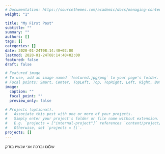 ```yaml
---
# Documentation: https://sourcethemes.com/academic/docs/managing-content/
weight: "1"

title: "My First Post"
subtitle: ""
summary: ""
authors: []
tags: []
categories: []
date: 2020-01-24T08:14:40+02:00
lastmod: 2020-01-24T08:14:40+02:00
featured: false
draft: false

# Featured image
# To use, add an image named `featured.jpg/png` to your page's folder.
# Focal points: Smart, Center, TopLeft, Top, TopRight, Left, Right, BottomLeft, Bottom, BottomRight.
image:
  caption: ""
  focal_point: ""
  preview_only: false

# Projects (optional).
#   Associate this post with one or more of your projects.
#   Simply enter your project's folder or file name without extension.
#   E.g. `projects = ["internal-project"]` references `content/project/deep-learning/index.md`.
#   Otherwise, set `projects = []`.
projects: []
---
```

שלום וברכה אני עכשיו בודק
